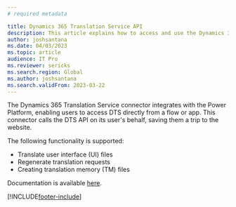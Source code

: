 ```yaml
---
# required metadata

title: Dynamics 365 Translation Service API 
description: This article explains how to access and use the Dynamics 365 Translation Service API
author: joshsantana
ms.date: 04/03/2023
ms.topic: article
audience: IT Pro
ms.reviewer: sericks
ms.search.region: Global
ms.author: joshsantana
ms.search.validFrom: 2023-03-22
---
```


The Dynamics 365 Translation Service connector integrates with the Power Platform, enabling users to access DTS directly from a flow or app. This connector calls the DTS API on its user's behalf, saving them a trip to the website.

The following functionality is supported:
- Translate user interface (UI) files
- Regenerate translation requests
- Creating translation memory (TM) files

Documentation is available [here]( https://learn.microsoft.com/connectors/dynamicstranslations). 

[!INCLUDE[footer-include](../../../includes/footer-banner.md)]